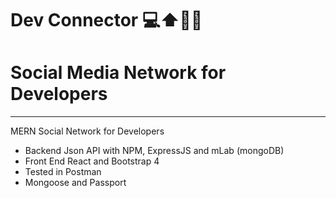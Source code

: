# Dev Connector :computer::arrow_up::woman::man:

<h1>Social Media Network for Developers</h1>
<hr>
MERN Social Network for Developers 
<br>
<ul>
  <li>Backend Json API with NPM, ExpressJS and mLab (mongoDB)</li>
  <li>Front End React and Bootstrap 4</li>
  <li>Tested in Postman</li>
  <li>Mongoose and Passport</li>
</ul>
